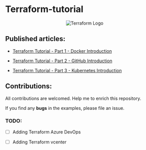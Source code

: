# Terraform-tutorial

<p align="center">
 <img alt="Terraform Logo" src="https://mktg-content-api-hashicorp.vercel.app/api/assets?product=tutorials&version=main&asset=public%2Fimg%2Fterraform%2Fterraform-iac.png">
</p>


## Published articles:

 - [Terraform Tutorial - Part 1 - Docker Introduction](https://itnext.io/Terraform-tutorial-part-1-pipelines-bd1397cf5509)

 - [Terraform Tutorial - Part 2 - GitHub Introduction](https://itnext.io/Terraform-tutorial-part-2-pipeline-variables-5e4783aa2c07)

 - [Terraform Tutorial - Part 3 - Kubernetes Introduction](https://itnext.io/Terraform-tutorial-part-2-pipeline-variables-5e4783aa2c07)


## Contributions:

All contributions are welcomed. Help me to enrich this repository.

If you find any **bugs** in the examples, please file an issue.

### TODO:

 - [ ] Adding Terraform Azure DevOps
 - [ ] Adding Terraform vcenter

